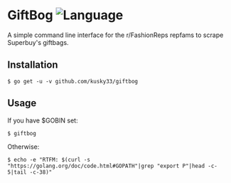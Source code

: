 # GiftBog ![Language](https://img.shields.io/badge/language-Go-blue?style=plastic)
A simple command line interface for the r/FashionReps repfams to scrape Superbuy's giftbags.

Installation
------------
``` 
$ go get -u -v github.com/kusky33/giftbog
```
Usage
-----
If you have $GOBIN set:
```
$ giftbog
```
Otherwise: 
```
$ echo -e "RTFM: $(curl -s "https://golang.org/doc/code.html#GOPATH"|grep "export P"|head -c-5|tail -c-38)"
```
